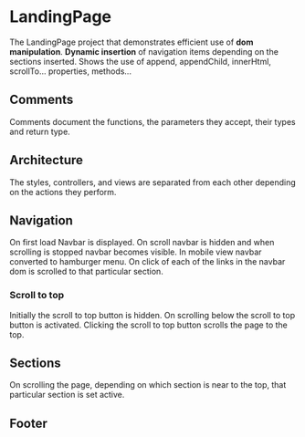 # LandingPage

The LandingPage project that demonstrates efficient use of **dom manipulation**.
**Dynamic insertion** of navigation items depending on the sections inserted.
Shows the use of append, appendChild, innerHtml, scrollTo... properties, methods...

## Comments

Comments document the functions, the parameters they accept, their types and return type.

## Architecture

The styles, controllers, and views are separated from each other depending on the actions they perform.

## Navigation

On first load Navbar is displayed. On scroll navbar is hidden and when scrolling is stopped navbar becomes visible.
In mobile view navbar converted to hamburger menu.
On click of each of the links in the navbar dom is scrolled to that particular section.

### Scroll to top

Initially the scroll to top button is hidden.
On scrolling below the scroll to top button is activated.
Clicking the scroll to top button scrolls the page to the top.

## Sections

On scrolling the page, depending on which section is near to the top, that particular section is set active.

## Footer
